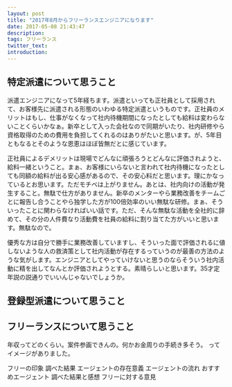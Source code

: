 ```yaml
---
layout: post
title: "2017年8月からフリーランスエンジニアになります"
date: 2017-05-08 21:43:47
description:
tags: フリーランス
twitter_text:
introduction:
---
```


## 特定派遣について思うこと

派遣エンジニアになって5年経ちます。派遣といっても正社員として採用されて、お客様先に派遣される形態のいわゆる特定派遣というものです。正社員のメリットはもし、仕事がなくなって社内待機期間になったとしても給料は変わらないことくらいかなぁ。新卒として入った会社なので同期がいたり、社内研修やら資格取得のための費用を負担してくれるのはありがたいと思います。が、5年目ともなるとそのような恩恵はほぼ皆無だとに感じています。

正社員によるデメリットは現場でどんなに頑張ろうとどんなに評価されようと、給料一緒ということ。まぁ、お客様にいらないと言われて社内待機になったとしても同額の給料が出る安心感があるので、その安心料だと思います。理にかなっているとお思います。ただモチベは上がりません。あとは、社内向けの活動が発生すること。無駄で仕方がありません。新卒のメンターやら業務改善をチームごとに報告し合うことやら独学した方が100倍効率のいい無駄な研修。まぁ、そういったことに関わらなければいい話です。ただ、そんな無駄な活動を全社的に辞めて、その分の人件費なり活動費を社員の給料に割り当てた方がいいと思います。無駄なので。

優秀な方は自分で勝手に業務改善していますし、そういった面で評価されるに値しないような人の救済策として社内活動が存在するっていうのが最善の方法のような気がします。エンジニアとしてやっていけないと思うのならそういう社内活動に精を出してなんとか評価されようとする。素晴らしいと思います。35才定年説の説通りでいいんじゃないでしょうか。


## 登録型派遣について思うこと

## フリーランスについて思うこと
年収ってどのくらい。案件参画できんの。何かお金周りの手続き多そう。
ってイメージがありました。

フリーの印象
調べた結果
エージェントの存在意義
エージェントの流れ
おすすめエージェント
調べた結果と感想
フリーに対する意見
